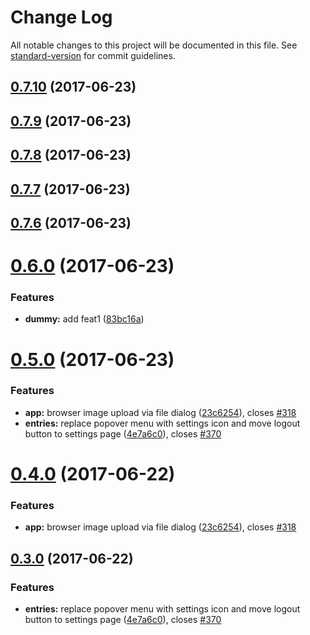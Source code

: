 # Change Log

All notable changes to this project will be documented in this file. See [standard-version](https://github.com/conventional-changelog/standard-version) for commit guidelines.

<a name="0.7.10"></a>
## [0.7.10](https://github.com/IMSmobile/app/compare/v0.7.9...v0.7.10) (2017-06-23)



<a name="0.7.9"></a>
## [0.7.9](https://github.com/IMSmobile/app/compare/v0.7.8...v0.7.9) (2017-06-23)



<a name="0.7.8"></a>
## [0.7.8](https://github.com/IMSmobile/app/compare/v0.7.7...v0.7.8) (2017-06-23)



<a name="0.7.7"></a>
## [0.7.7](https://github.com/IMSmobile/app/compare/v0.7.6...v0.7.7) (2017-06-23)



<a name="0.7.6"></a>
## [0.7.6](https://github.com/IMSmobile/app/compare/v0.7.5...v0.7.6) (2017-06-23)



<a name="0.6.0"></a>
# [0.6.0](https://github.com/IMSmobile/app/compare/v0.5.0...v0.6.0) (2017-06-23)


### Features

* **dummy:** add feat1 ([83bc16a](https://github.com/IMSmobile/app/commit/83bc16a))



<a name="0.5.0"></a>
# [0.5.0](https://github.com/IMSmobile/app/compare/0.2.1...v0.5.0) (2017-06-23)


### Features

* **app:** browser image upload via file dialog ([23c6254](https://github.com/IMSmobile/app/commit/23c6254)), closes [#318](https://github.com/IMSmobile/app/issues/318)
* **entries:** replace popover menu with settings icon and move logout button to settings page ([4e7a6c0](https://github.com/IMSmobile/app/commit/4e7a6c0)), closes [#370](https://github.com/IMSmobile/app/issues/370)



<a name="0.4.0"></a>
# [0.4.0](https://github.com/IMSmobile/app/compare/0.3.0...0.4.0) (2017-06-22)


### Features

* **app:** browser image upload via file dialog ([23c6254](https://github.com/IMSmobile/app/commit/23c6254)), closes [#318](https://github.com/IMSmobile/app/issues/318)




<a name="0.3.0"></a>
## [0.3.0](https://github.com/IMSmobile/app/compare/0.2.1...0.3.0) (2017-06-22)


### Features

* **entries:** replace popover menu with settings icon and move logout button to settings page ([4e7a6c0](https://github.com/IMSmobile/app/commit/4e7a6c0)), closes [#370](https://github.com/IMSmobile/app/issues/370)
